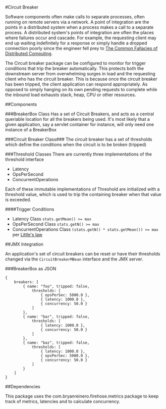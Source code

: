 #Circuit Breaker

Software components often make calls to separate processes, often running on remote servers via a network. A point of integration are the points in a distributed system when a process makes a call to a separate process. A distributed system's points of integration are often the places where failures occur and cascade. For example, the requesting client may end up waiting indefinitely for a response or simply handle a dropped connection poorly since the engineer fell prey to [The Common Fallacies of Distributed Computing](http://en.wikipedia.org/wiki/Fallacies_of_distributed_computing).


The Circuit breaker package can be configured to monitor for trigger conditions that trip the breaker automatically. This protects both the downstream server from overwhelming surges in load and the requesting client who has the circuit breaker. This is because once the circuit breaker has been tripped, the client application can respond appropriately. As opposed to simply hanging on its own pending requests to complete while the inbound load exhausts stack, heap, CPU or other resources.

##Components

###BreakerBox Class
Has a set of Circuit Breakers, and acts as a central queriable location for all the breakers being used. It's most likely that a given application, say a servlet container for instance, will only need one instance of a BreakerBox

###Circuit Breaker Class###
The circuit breaker has a set of thresholds which define the conditions when the circuit is to be broken (tripped) 

###Threshold Classes
There are currently three implementations of the threshold interface

- Latency
- OpsPerSecond
- ConcurrentOperations

Each of these immutable implementations of Threshold are initialized with a threshold value, which is used to trip the containing breaker when that value is exceeded.

####Trigger Conditions
- Latency Class `stats.getMean() >= max `
- OpsPerSecond Class `stats.getN() >= max`
- ConcurrentOperations Class `(stats.getN() * stats.getMean()) >= max` per [Little's law](http://en.wikipedia.org/wiki/Little%27s_law)

##JMX Integration 

An application's set of circuit breakers can be reset or have their thresholds changed via the `CircuitBreakerMBean` interface and the JMX server. 

###BreakerBox as JSON
```
{ 
    breakers: [ 
        { name: "foo", tripped: false, 
            thresholds: [ 
                { opsPerSec: 5000.0 }, 
                { latency: 1000.0 }, 
                { concurrency: 50.0 } 
            ] 
        }, 
        { name: "bar", tripped: false, 
            thresholds: [ 
                { latency: 1000.0 }, 
                { concurrency: 50.0 } 
            ] 
        }, 
        { name: "baz", tripped: false, 
            thresholds: [ 
                { latency: 1000.0 }, 
                { opsPerSec: 5000.0 }, 
                { concurrency: 50.0 } 
            ] 
        } 
    ] 
}
```


##Dependencies

This package uses the com.bryanreinero.firehose.metrics package to keep track of metrics, latencies and to calculate concurrency.
